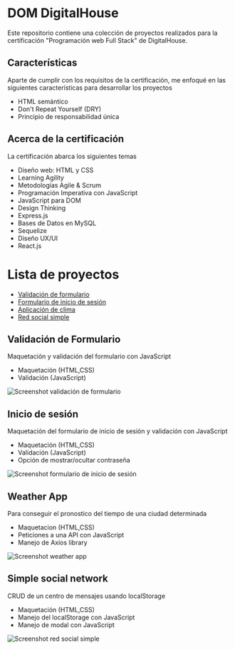 # DOM DigitalHouse

Este repositorio contiene una colección de proyectos realizados para la certificación "Programación web Full Stack" de DigitalHouse.

## Características

Aparte de cumplir con los requisitos de la certificación, me enfoqué en las siguientes características para desarrollar los proyectos

- HTML semántico
- Don't Repeat Yourself (DRY)
- Principio de responsabilidad única

## Acerca de la certificación

La certificación abarca los siguientes temas

- Diseño web: HTML y CSS
- Learning Agility
- Metodologías Agile & Scrum
- Programación Imperativa con JavaScript
- JavaScript para DOM
- Design Thinking
- Express.js
- Bases de Datos en MySQL
- Sequelize
- Diseño UX/UI
- React.js

# Lista de proyectos

- [Validación de formulario](#validación-de-formulario)
- [Formulario de inicio de sesión](#inicio-de-sesión)
- [Aplicación de clima](#weather-app)
- [Red social simple](#simple-social-network)

## Validación de Formulario

Maquetación y validación del formulario con JavaScript

- Maquetación (HTML,CSS)
- Validación (JavaScript)

![Screenshot validación de formulario]("./tree/main/screenshots/00-validation-form.png")

## Inicio de sesión

Maquetación del formulario de inicio de sesión y validación con JavaScript

- Maquetación (HTML,CSS)
- Validación (JavaScript)
- Opción de mostrar/ocultar contraseña

![Screenshot formulario de inicio de sesión]("./tree/main/screenshots/01-validation-form.png")

## Weather App

Para conseguir el pronostico del tiempo de una ciudad determinada

- Maquetacion (HTML,CSS)
- Peticiones a una API con JavaScript
- Manejo de Axios library

![Screenshot weather app]("./tree/main/screenshots/02-weather-app.png")

## Simple social network

CRUD de un centro de mensajes usando localStorage

- Maquetación (HTML,CSS)
- Manejo del localStorage con JavaScript
- Manejo de modal con JavaScript

![Screenshot red social simple]("./tree/main/screenshots/03-simple-ss.png")
